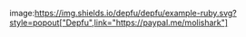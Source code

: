 
image:https://img.shields.io/depfu/depfu/example-ruby.svg?style=popout["Depfu",link="https://paypal.me/molishark"]
